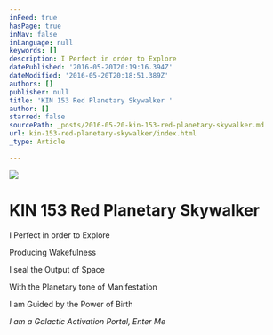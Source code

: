 ```yaml
---
inFeed: true
hasPage: true
inNav: false
inLanguage: null
keywords: []
description: I Perfect in order to Explore
datePublished: '2016-05-20T20:19:16.394Z'
dateModified: '2016-05-20T20:18:51.389Z'
authors: []
publisher: null
title: 'KIN 153 Red Planetary Skywalker '
author: []
starred: false
sourcePath: _posts/2016-05-20-kin-153-red-planetary-skywalker.md
url: kin-153-red-planetary-skywalker/index.html
_type: Article

---
```

![](https://the-grid-user-content.s3-us-west-2.amazonaws.com/54cea861-9771-4f53-ad78-ecbdf37af59f.png)

# KIN 153 Red Planetary Skywalker 

I Perfect in order to Explore

Producing Wakefulness

I seal the Output of Space

With the Planetary tone of Manifestation

I am Guided by the Power of Birth

_I am a Galactic Activation Portal, Enter Me_